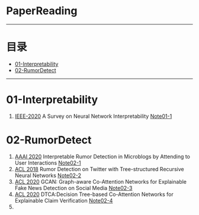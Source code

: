 # PaperReading
---
# 目录
* [01-Interpretability](#01-Interpretability)
* [02-RumorDetect](#02-RumorDetect)

---
# 01-Interpretability
1. [IEEE-2020](https://arxiv.org/pdf/2012.14261v3.pdf) A Survey on Neural Network Interpretability [Note01-1](/Notes/Note01-1.md)


# 02-RumorDetect
1. [AAAI 2020](https://arxiv.org/abs/2001.10667) Interpretable Rumor Detection in Microblogs by Attending to User Interactions [Note02-1](/Notes/Note02-1.md)
2. [ACL 2018](https://aclanthology.org/P18-1184.pdf) Rumor Detection on Twitter with Tree-structured Recursive Neural Networks [Note02-2](/Notes/Note02-2.md)  
3. [ACL 2020](https://arxiv.org/abs/2004.11648) GCAN: Graph-aware Co-Attention Networks for Explainable Fake News Detection on Social Media [Note02-3](/Notes/Note02-3.md)  
4. [ACL 2020](https://www.aclweb.org/anthology/2020.acl-main.97.pdf) DTCA:Decision Tree-based Co-Attention Networks for Explainable Claim Verification [Note02-4](/Notes/Note02-4.md)  
5. 


